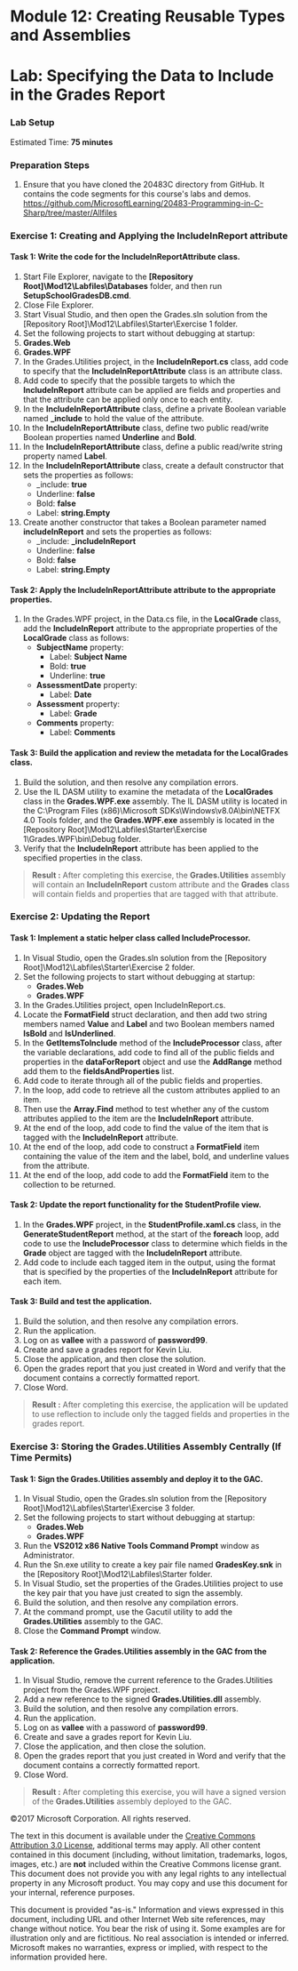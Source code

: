 


# Module 12: Creating Reusable Types and Assemblies

# Lab: Specifying the Data to Include in the Grades Report

### Lab Setup

Estimated Time: **75 minutes**

### Preparation Steps

1. Ensure that you have cloned the 20483C directory from GitHub. It contains the code segments for this course's labs and demos. https://github.com/MicrosoftLearning/20483-Programming-in-C-Sharp/tree/master/Allfiles


### Exercise 1: Creating and Applying the IncludeInReport attribute

#### Task 1: Write the code for the IncludeInReportAttribute class.


1.  Start File Explorer, navigate to the **[Repository Root]\\Mod12\\Labfiles\\Databases**
    folder, and then run **SetupSchoolGradesDB.cmd**.
2.  Close File Explorer.
3.  Start Visual Studio, and then open the Grades.sln solution from the
    [Repository Root]\\Mod12\\Labfiles\\Starter\\Exercise 1 folder.
4.  Set the following projects to start without debugging at startup:
5.  **Grades.Web**
6.  **Grades.WPF**
7.	In the Grades.Utilities project, in the **IncludeInReport.cs** class, add code to specify that the **IncludeInReportAttribute** class is an attribute class.
8. Add code to specify that the possible targets to which the **IncludeInReport**
attribute can be applied are fields and properties and that the attribute can be
applied only once to each entity.
9. In the **IncludeInReportAttribute** class, define a private Boolean variable
named **\_include** to hold the value of the attribute.
10. In the **IncludeInReportAttribute** class, define two public read/write Boolean properties named **Underline** and **Bold**.
11. In the **IncludeInReportAttribute** class, define a public read/write string
property named **Label**.
12.  In the **IncludeInReportAttribute** class, create a default constructor that
    sets the properties as follows:
     -   \_include: **true**
     -   Underline: **false**
     -   Bold: **false**
     -   Label: **string.Empty**
13.  Create another constructor that takes a Boolean parameter named
    **includeInReport** and sets the properties as follows:
     -   \_include: **\_includeInReport**
     -   Underline: **false**
     -   Bold: **false**
     -   Label: **string.Empty**



#### Task 2: Apply the IncludeInReportAttribute attribute to the appropriate properties.

1.	In the Grades.WPF project, in the Data.cs file, in the **LocalGrade** class, add the **IncludeInReport** attribute to the appropriate properties of the **LocalGrade** class as follows:
    -	**SubjectName** property:
        -	Label: **Subject Name**
        -	Bold: **true**
        -	Underline: **true**
    -	**AssessmentDate** property:
        -	Label: **Date**
    -	**Assessment** property:
        -	Label: **Grade**
    -	**Comments** property:
        -	Label: **Comments**


#### Task 3: Build the application and review the metadata for the LocalGrades class.

1.  Build the solution, and then resolve any compilation errors.
2.  Use the IL DASM utility to examine the metadata of the **LocalGrades** class
    in the **Grades.WPF.exe** assembly. The IL DASM utility is located in the
    C:\\Program Files (x86)\\Microsoft SDKs\\Windows\\v8.0A\\bin\\NETFX 4.0
    Tools folder, and the **Grades.WPF.exe** assembly is located in the
    [Repository Root]\\Mod12\\Labfiles\\Starter\\Exercise 1\\Grades.WPF\\bin\\Debug folder.
3. Verify that the **IncludeInReport** attribute has been applied to the specified
properties in the class.




>**Result :** After completing this exercise, the **Grades.Utilities** assembly will contain
an **IncludeInReport** custom attribute and the **Grades** class will contain
fields and properties that are tagged with that attribute.



### Exercise 2: Updating the Report

#### Task 1: Implement a static helper class called IncludeProcessor.

1.	In Visual Studio, open the Grades.sln solution from the [Repository Root]\Mod12\Labfiles\Starter\Exercise 2 folder.
2.	Set the following projects to start without debugging at startup:
    -	**Grades.Web**
    -	**Grades.WPF**
3.	In the Grades.Utilities project, open IncludeInReport.cs.
4.	Locate the **FormatField** struct declaration, and then add two string members named **Value** and **Label** and two Boolean members named **IsBold** and **IsUnderlined**. 
5.	In the **GetItemsToInclude** method of the **IncludeProcessor** class, after the variable declarations, add code to find all of the public fields and properties in the **dataForReport** object and use the **AddRange** method add them to the **fieldsAndProperties** list.
6.	Add code to iterate through all of the public fields and properties.
7.	In the loop, add code to retrieve all the custom attributes applied to an item.
8.	Then use the **Array.Find** method to test whether any of the custom attributes applied to the item are the **IncludeInReport** attribute.
9.	At the end of the loop, add code to find the value of the item that is tagged with the **IncludeInReport** attribute.
10.	At the end of the loop, add code to construct a **FormatField** item containing the value of the item and the label, bold, and underline values from the attribute.
11.	At the end of the loop, add code to add the **FormatField** item to the collection to be returned.



#### Task 2: Update the report functionality for the StudentProfile view.

1. In the **Grades.WPF** project, in the **StudentProfile.xaml.cs** class, in the
**GenerateStudentReport** method, at the start of the **foreach** loop, add code
to use the **IncludeProcessor** class to determine which fields in the **Grade**
object are tagged with the **IncludeInReport** attribute.
2.	Add code to include each tagged item in the output, using the format that is specified by the properties of the **IncludeInReport** attribute for each item.


#### Task 3: Build and test the application.

1.  Build the solution, and then resolve any compilation errors.
2.  Run the application.
3.  Log on as **vallee** with a password of **password99**.
4.  Create and save a grades report for Kevin Liu.
5.  Close the application, and then close the solution.
6.  Open the grades report that you just created in Word and verify that the
    document contains a correctly formatted report.
7.  Close Word.


>**Result :** After completing this exercise, the application will be updated to use reflection to include only the tagged fields and properties in the grades report.


### Exercise 3: Storing the Grades.Utilities Assembly Centrally (If Time Permits)

#### Task 1: Sign the Grades.Utilities assembly and deploy it to the GAC.

1.	In Visual Studio, open the Grades.sln solution from the [Repository Root]\Mod12\Labfiles\Starter\Exercise 3 folder.
2.	Set the following projects to start without debugging at startup:
    -	**Grades.Web**
    -	**Grades.WPF**
3.	Run the **VS2012 x86 Native Tools Command Prompt** window as Administrator.
4.	Run the Sn.exe utility to create a key pair file named **GradesKey.snk** in the [Repository Root]\Mod12\Labfiles\Starter folder.
5.	In Visual Studio, set the properties of the Grades.Utilities project to use the key pair that you have just created to sign the assembly.
6.	Build the solution, and then resolve any compilation errors.
7.	At the command prompt, use the Gacutil utility to add the **Grades.Utilities** assembly to the GAC. 
8.	Close the **Command Prompt** window.



#### Task 2: Reference the Grades.Utilities assembly in the GAC from the application.

1.	In Visual Studio, remove the current reference to the Grades.Utilities project from the Grades.WPF project.
2.	Add a new reference to the signed **Grades.Utilities.dll** assembly.
3.	Build the solution, and then resolve any compilation errors.
4.	Run the application. 
5.	Log on as **vallee** with a password of **password99**. 
6.	Create and save a grades report for Kevin Liu. 
7.	Close the application, and then close the solution. 
8.	Open the grades report that you just created in Word and verify that the document contains a correctly formatted report. 
9.	Close Word. 


>**Result :** After completing this exercise, you will have a signed version of the **Grades.Utilities** assembly deployed to the GAC.




©2017 Microsoft Corporation. All rights reserved.

The text in this document is available under the  [Creative Commons Attribution 3.0 License](https://creativecommons.org/licenses/by/3.0/legalcode), additional terms may apply. All other content contained in this document (including, without limitation, trademarks, logos, images, etc.) are  **not**  included within the Creative Commons license grant. This document does not provide you with any legal rights to any intellectual property in any Microsoft product. You may copy and use this document for your internal, reference purposes.

This document is provided &quot;as-is.&quot; Information and views expressed in this document, including URL and other Internet Web site references, may change without notice. You bear the risk of using it. Some examples are for illustration only and are fictitious. No real association is intended or inferred. Microsoft makes no warranties, express or implied, with respect to the information provided here.